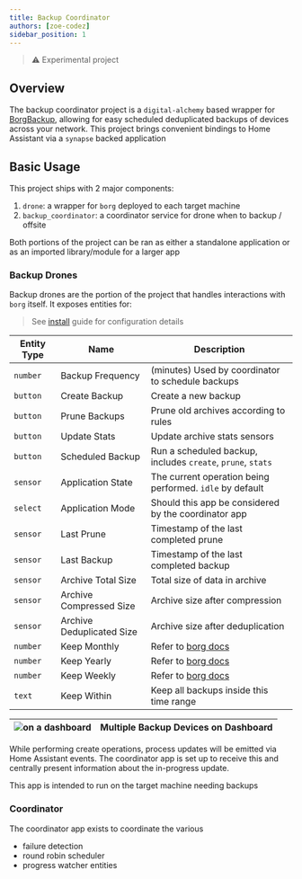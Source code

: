 ```yaml
---
title: Backup Coordinator
authors: [zoe-codez]
sidebar_position: 1
---
```


> ⚠️ Experimental project

## Overview

The backup coordinator project is a `digital-alchemy` based wrapper for [BorgBackup](https://borgbackup.readthedocs.io/en/stable), allowing for easy scheduled deduplicated backups of devices across your network.
This project brings convenient bindings to Home Assistant via a `synapse` backed application

## Basic Usage

This project ships with 2 major components:

1. `drone`: a wrapper for `borg` deployed to each target machine
2. `backup_coordinator`: a coordinator service for drone when to backup / offsite

Both portions of the project can be ran as either a standalone application or as an imported library/module for a larger app

### Backup Drones

Backup drones are the portion of the project that handles interactions with `borg` itself. It exposes entities for:

> See [install](/docs/side-projects/backup-coordinator/install.md) guide for configuration details

| Entity Type | Name | Description |
| --- | --- | --- |
| `number` | Backup Frequency | (minutes) Used by coordinator to schedule backups |
| `button` | Create Backup | Create a new backup |
| `button` | Prune Backups | Prune old archives according to rules |
| `button` | Update Stats | Update archive stats sensors |
| `button` | Scheduled Backup | Run a scheduled backup, includes `create`, `prune`, `stats` |
| `sensor` | Application State | The current operation being performed. `idle` by default |
| `select` | Application Mode | Should this app be considered by the coordinator app |
| `sensor` | Last Prune | Timestamp of the last completed prune |
| `sensor` | Last Backup | Timestamp of the last completed backup |
| `sensor` | Archive Total Size | Total size of data in archive |
| `sensor` | Archive Compressed Size | Archive size after compression |
| `sensor` | Archive Deduplicated Size | Archive size after deduplication |
| `number` | Keep Monthly | Refer to [borg docs](https://borgbackup.readthedocs.io/en/stable/usage/prune.html) |
| `number` | Keep Yearly | Refer to [borg docs](https://borgbackup.readthedocs.io/en/stable/usage/prune.html) |
| `number` | Keep Weekly | Refer to [borg docs](https://borgbackup.readthedocs.io/en/stable/usage/prune.html) |
| `text` | Keep Within | Keep all backups inside this time range |

| ![on a dashboard](/img/backup_drone.png) | Multiple Backup Devices on Dashboard |
| --- | --- |

While performing create operations, process updates will be emitted via Home Assistant events.
The coordinator app is set up to receive this and centrally present information about the in-progress update.

This app is intended to run on the target machine needing backups

### Coordinator

The coordinator app exists to coordinate the various

- failure detection
- round robin scheduler
- progress watcher entities
